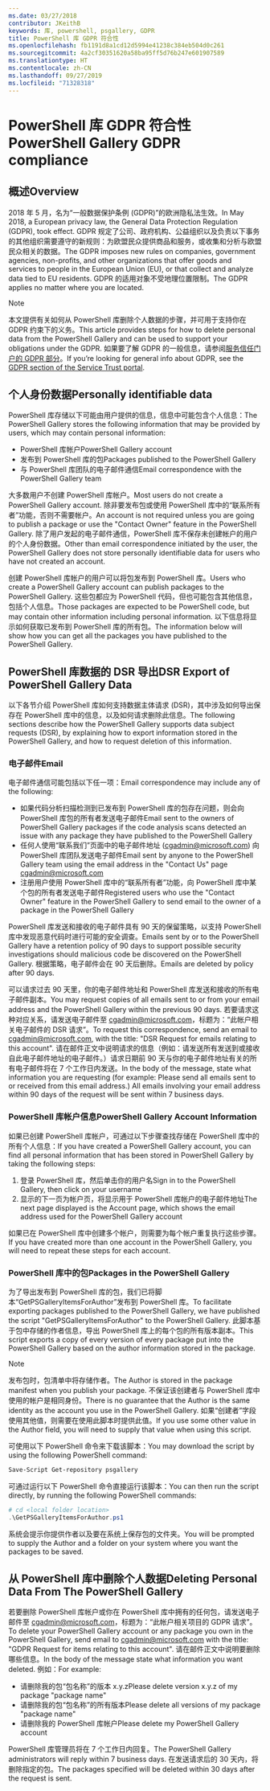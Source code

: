 ```yaml
---
ms.date: 03/27/2018
contributor: JKeithB
keywords: 库, powershell, psgallery, GDPR
title: PowerShell 库 GDPR 符合性
ms.openlocfilehash: fb1191d8a1cd12d5994e41238c384eb504d0c261
ms.sourcegitcommit: 4a2cf30351620a58ba95ff5d76b247e601907589
ms.translationtype: HT
ms.contentlocale: zh-CN
ms.lasthandoff: 09/27/2019
ms.locfileid: "71328318"
---
```

# <a name="powershell-gallery-gdpr-compliance"></a><span data-ttu-id="141c8-103">PowerShell 库 GDPR 符合性</span><span class="sxs-lookup"><span data-stu-id="141c8-103">PowerShell Gallery GDPR compliance</span></span>

## <a name="overview"></a><span data-ttu-id="141c8-104">概述</span><span class="sxs-lookup"><span data-stu-id="141c8-104">Overview</span></span>

<span data-ttu-id="141c8-105">2018 年 5 月，名为“一般数据保护条例 (GDPR)”的欧洲隐私法生效。</span><span class="sxs-lookup"><span data-stu-id="141c8-105">In May 2018, a European privacy law, the General Data Protection Regulation (GDPR), took effect.</span></span>
<span data-ttu-id="141c8-106">GDPR 规定了公司、政府机构、公益组织以及负责以下事务的其他组织需要遵守的新规则：为欧盟民众提供商品和服务，或收集和分析与欧盟民众相关的数据。</span><span class="sxs-lookup"><span data-stu-id="141c8-106">The GDPR imposes new rules on companies, government agencies, non-profits, and other organizations that offer goods and services to people in the European Union (EU), or that collect and analyze data tied to EU residents.</span></span>
<span data-ttu-id="141c8-107">GDPR 的适用对象不受地理位置限制。</span><span class="sxs-lookup"><span data-stu-id="141c8-107">The GDPR applies no matter where you are located.</span></span>

> [!NOTE]
> <span data-ttu-id="141c8-108">本文提供有关如何从 PowerShell 库删除个人数据的步骤，并可用于支持你在 GDPR 约束下的义务。</span><span class="sxs-lookup"><span data-stu-id="141c8-108">This article provides steps for how to delete personal data from the PowerShell Gallery and can be used to support your obligations under the GDPR.</span></span> <span data-ttu-id="141c8-109">如果要了解 GDPR 的一般信息，请参阅[服务信任门户的 GDPR 部分](https://servicetrust.microsoft.com/ViewPage/GDPRGetStarted)。</span><span class="sxs-lookup"><span data-stu-id="141c8-109">If you’re looking for general info about GDPR, see the [GDPR section of the Service Trust portal](https://servicetrust.microsoft.com/ViewPage/GDPRGetStarted).</span></span>

## <a name="personally-identifiable-data"></a><span data-ttu-id="141c8-110">个人身份数据</span><span class="sxs-lookup"><span data-stu-id="141c8-110">Personally identifiable data</span></span>

<span data-ttu-id="141c8-111">PowerShell 库存储以下可能由用户提供的信息，信息中可能包含个人信息：</span><span class="sxs-lookup"><span data-stu-id="141c8-111">The PowerShell Gallery stores the following information that may be provided by users, which may contain personal information:</span></span>

- <span data-ttu-id="141c8-112">PowerShell 库帐户</span><span class="sxs-lookup"><span data-stu-id="141c8-112">PowerShell Gallery account</span></span>
- <span data-ttu-id="141c8-113">发布到 PowerShell 库的包</span><span class="sxs-lookup"><span data-stu-id="141c8-113">Packages published to the PowerShell Gallery</span></span>
- <span data-ttu-id="141c8-114">与 PowerShell 库团队的电子邮件通信</span><span class="sxs-lookup"><span data-stu-id="141c8-114">Email correspondence with the PowerShell Gallery team</span></span>

<span data-ttu-id="141c8-115">大多数用户不创建 PowerShell 库帐户。</span><span class="sxs-lookup"><span data-stu-id="141c8-115">Most users do not create a PowerShell Gallery account.</span></span>
<span data-ttu-id="141c8-116">除非要发布包或使用 PowerShell 库中的“联系所有者”功能，否则不需要帐户。</span><span class="sxs-lookup"><span data-stu-id="141c8-116">An account is not required unless you are going to publish a package or use the "Contact Owner" feature in the PowerShell Gallery.</span></span>
<span data-ttu-id="141c8-117">除了用户发起的电子邮件通信，PowerShell 库不保存未创建帐户的用户的个人身份数据。</span><span class="sxs-lookup"><span data-stu-id="141c8-117">Other than email correspondence initiated by the user, the PowerShell Gallery does not store personally identifiable data for users who have not created an account.</span></span>

<span data-ttu-id="141c8-118">创建 PowerShell 库帐户的用户可以将包发布到 PowerShell 库。</span><span class="sxs-lookup"><span data-stu-id="141c8-118">Users who create a PowerShell Gallery account can publish packages to the PowerShell Gallery.</span></span>
<span data-ttu-id="141c8-119">这些包都应为 PowerShell 代码，但也可能包含其他信息，包括个人信息。</span><span class="sxs-lookup"><span data-stu-id="141c8-119">Those packages are expected to be PowerShell code, but may contain other information including personal information.</span></span>
<span data-ttu-id="141c8-120">以下信息将显示如何获取已发布到 PowerShell 库的所有包。</span><span class="sxs-lookup"><span data-stu-id="141c8-120">The information below will show how you can get all the packages you have published to the PowerShell Gallery.</span></span>

## <a name="dsr-export-of-powershell-gallery-data"></a><span data-ttu-id="141c8-121">PowerShell 库数据的 DSR 导出</span><span class="sxs-lookup"><span data-stu-id="141c8-121">DSR Export of PowerShell Gallery Data</span></span>

<span data-ttu-id="141c8-122">以下各节介绍 PowerShell 库如何支持数据主体请求 (DSR)，其中涉及如何导出保存在 PowerShell 库中的信息，以及如何请求删除此信息。</span><span class="sxs-lookup"><span data-stu-id="141c8-122">The following sections describe how the PowerShell Gallery supports data subject requests (DSR), by explaining how to export information stored in the PowerShell Gallery, and how to request deletion of this information.</span></span>

### <a name="email"></a><span data-ttu-id="141c8-123">电子邮件</span><span class="sxs-lookup"><span data-stu-id="141c8-123">Email</span></span>

<span data-ttu-id="141c8-124">电子邮件通信可能包括以下任一项：</span><span class="sxs-lookup"><span data-stu-id="141c8-124">Email correspondence may include any of the following:</span></span>

- <span data-ttu-id="141c8-125">如果代码分析扫描检测到已发布到 PowerShell 库的包存在问题，则会向 PowerShell 库包的所有者发送电子邮件</span><span class="sxs-lookup"><span data-stu-id="141c8-125">Email sent to the owners of PowerShell Gallery packages if the code analysis scans detected an issue with any package they have published to the PowerShell Gallery</span></span>
- <span data-ttu-id="141c8-126">任何人使用“联系我们”页面中的电子邮件地址 ([cgadmin@microsoft.com](mailto:cgadmin@microsoft.com)) 向 PowerShell 库团队发送电子邮件</span><span class="sxs-lookup"><span data-stu-id="141c8-126">Email sent by anyone to the PowerShell Gallery team using the email address in the "Contact Us" page [cgadmin@microsoft.com](mailto:cgadmin@microsoft.com)</span></span>
- <span data-ttu-id="141c8-127">注册用户使用 PowerShell 库中的“联系所有者”功能，向 PowerShell 库中某个包的所有者发送电子邮件</span><span class="sxs-lookup"><span data-stu-id="141c8-127">Registered users who use the "Contact Owner" feature in the PowerShell Gallery to send email to the owner of a package in the PowerShell Gallery</span></span>

<span data-ttu-id="141c8-128">PowerShell 库发送和接收的电子邮件具有 90 天的保留策略，以支持 PowerShell 库中发现恶意代码时进行可能的安全调查。</span><span class="sxs-lookup"><span data-stu-id="141c8-128">Emails sent by or to the PowerShell Gallery have a retention policy of 90 days to support possible security investigations should malicious code be discovered on the PowerShell Gallery.</span></span>
<span data-ttu-id="141c8-129">根据策略，电子邮件会在 90 天后删除。</span><span class="sxs-lookup"><span data-stu-id="141c8-129">Emails are deleted by policy after 90 days.</span></span>

<span data-ttu-id="141c8-130">可以请求过去 90 天里，你的电子邮件地址和 PowerShell 库发送和接收的所有电子邮件副本。</span><span class="sxs-lookup"><span data-stu-id="141c8-130">You may request copies of all emails sent to or from your email address and the PowerShell Gallery within the previous 90 days.</span></span>
<span data-ttu-id="141c8-131">若要请求这种对应关系，请发送电子邮件至 [cgadmin@microsoft.com](mailto:cgadmin@microsoft.com)，标题为：“此帐户相关电子邮件的 DSR 请求”。</span><span class="sxs-lookup"><span data-stu-id="141c8-131">To request this correspondence, send an email to [cgadmin@microsoft.com](mailto:cgadmin@microsoft.com), with the title: "DSR Request for emails relating to this account".</span></span>
<span data-ttu-id="141c8-132">请在邮件正文中说明请求的信息（例如：请发送所有发送到或接收自此电子邮件地址的电子邮件。）请求日期前 90 天与你的电子邮件地址有关的所有电子邮件将在 7 个工作日内发送。</span><span class="sxs-lookup"><span data-stu-id="141c8-132">In the body of the message, state what information you are requesting (for example: Please send all emails sent to or received from this email address.) All emails involving your email address within 90 days of the request will be sent within 7 business days.</span></span>

### <a name="powershell-gallery-account-information"></a><span data-ttu-id="141c8-133">PowerShell 库帐户信息</span><span class="sxs-lookup"><span data-stu-id="141c8-133">PowerShell Gallery Account Information</span></span>

<span data-ttu-id="141c8-134">如果已创建 PowerShell 库帐户，可通过以下步骤查找存储在 PowerShell 库中的所有个人信息：</span><span class="sxs-lookup"><span data-stu-id="141c8-134">If you have created a PowerShell Gallery account, you can find all personal information that has been stored in PowerShell Gallery by taking the following steps:</span></span>

1. <span data-ttu-id="141c8-135">登录 PowerShell 库，然后单击你的用户名</span><span class="sxs-lookup"><span data-stu-id="141c8-135">Sign in to the PowerShell Gallery, then click on your username</span></span>
2. <span data-ttu-id="141c8-136">显示的下一页为帐户页，将显示用于 PowerShell 库帐户的电子邮件地址</span><span class="sxs-lookup"><span data-stu-id="141c8-136">The next page displayed is the Account page, which shows the email address used for the PowerShell Gallery account</span></span>

<span data-ttu-id="141c8-137">如果已在 PowerShell 库中创建多个帐户，则需要为每个帐户重复执行这些步骤。</span><span class="sxs-lookup"><span data-stu-id="141c8-137">If you have created more than one account in the PowerShell Gallery, you will need to repeat these steps for each account.</span></span>

### <a name="packages-in-the-powershell-gallery"></a><span data-ttu-id="141c8-138">PowerShell 库中的包</span><span class="sxs-lookup"><span data-stu-id="141c8-138">Packages in the PowerShell Gallery</span></span>

<span data-ttu-id="141c8-139">为了导出发布到 PowerShell 库的包，我们已将脚本“GetPSGalleryItemsForAuthor”发布到 PowerShell 库。</span><span class="sxs-lookup"><span data-stu-id="141c8-139">To facilitate exporting packages published to the PowerShell Gallery, we have published the script "GetPSGalleryItemsForAuthor" to the PowerShell Gallery.</span></span>
<span data-ttu-id="141c8-140">此脚本基于包中存储的作者信息，导出 PowerShell 库上的每个包的所有版本副本。</span><span class="sxs-lookup"><span data-stu-id="141c8-140">This script exports a copy of every version of every package put into the PowerShell Gallery based on the author information stored in the package.</span></span>

> [!NOTE]
> <span data-ttu-id="141c8-141">发布包时，包清单中将存储作者。</span><span class="sxs-lookup"><span data-stu-id="141c8-141">The Author is stored in the package manifest when you publish your package.</span></span>
> <span data-ttu-id="141c8-142">不保证该创建者与 PowerShell 库中使用的帐户是相同身份。</span><span class="sxs-lookup"><span data-stu-id="141c8-142">There is no guarantee that the Author is the same identity as the account you use in the PowerShell Gallery.</span></span>
> <span data-ttu-id="141c8-143">如果“创建者”字段使用其他值，则需要在使用此脚本时提供此值。</span><span class="sxs-lookup"><span data-stu-id="141c8-143">If you use some other value in the Author field, you will need to supply that value when using this script.</span></span>

<span data-ttu-id="141c8-144">可使用以下 PowerShell 命令来下载该脚本：</span><span class="sxs-lookup"><span data-stu-id="141c8-144">You may download the script by using the following PowerShell command:</span></span>

```powershell
Save-Script Get-repository psgallery
```

<span data-ttu-id="141c8-145">可通过运行以下 PowerShell 命令直接运行该脚本：</span><span class="sxs-lookup"><span data-stu-id="141c8-145">You can then run the script directly, by running the following PowerShell commands:</span></span>

```powershell
# cd <local folder location>
.\GetPSGalleryItemsForAuthor.ps1
```

<span data-ttu-id="141c8-146">系统会提示你提供作者以及要在系统上保存包的文件夹。</span><span class="sxs-lookup"><span data-stu-id="141c8-146">You will be prompted to supply the Author and a folder on your system where you want the packages to be saved.</span></span>

## <a name="deleting-personal-data-from-the-powershell-gallery"></a><span data-ttu-id="141c8-147">从 PowerShell 库中删除个人数据</span><span class="sxs-lookup"><span data-stu-id="141c8-147">Deleting Personal Data From The PowerShell Gallery</span></span>

<span data-ttu-id="141c8-148">若要删除 PowerShell 库帐户或你在 PowerShell 库中拥有的任何包，请发送电子邮件至 cgadmin@microsoft.com，标题为：“此帐户相关项目的 GDPR 请求”。</span><span class="sxs-lookup"><span data-stu-id="141c8-148">To delete your PowerShell Gallery account or any package you own in the PowerShell Gallery, send email to cgadmin@microsoft.com with the title: "GDPR Request for items relating to this account".</span></span>
<span data-ttu-id="141c8-149">请在邮件正文中说明要删除哪些信息。</span><span class="sxs-lookup"><span data-stu-id="141c8-149">In the body of the message state what information you want deleted.</span></span> <span data-ttu-id="141c8-150">例如：</span><span class="sxs-lookup"><span data-stu-id="141c8-150">For example:</span></span>

- <span data-ttu-id="141c8-151">请删除我的包“包名称”的版本 x.y.z</span><span class="sxs-lookup"><span data-stu-id="141c8-151">Please delete version x.y.z of my package "package name"</span></span>
- <span data-ttu-id="141c8-152">请删除我的包“包名称”的所有版本</span><span class="sxs-lookup"><span data-stu-id="141c8-152">Please delete all versions of my package "package name"</span></span>
- <span data-ttu-id="141c8-153">请删除我的 PowerShell 库帐户</span><span class="sxs-lookup"><span data-stu-id="141c8-153">Please delete my PowerShell Gallery account</span></span>

<span data-ttu-id="141c8-154">PowerShell 库管理员将在 7 个工作日内回复。</span><span class="sxs-lookup"><span data-stu-id="141c8-154">The PowerShell Gallery administrators will reply within 7 business days.</span></span>
<span data-ttu-id="141c8-155">在发送请求后的 30 天内，将删除指定的包。</span><span class="sxs-lookup"><span data-stu-id="141c8-155">The packages specified will be deleted within 30 days after the request is sent.</span></span>
